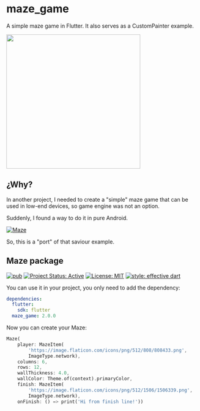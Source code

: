 # maze_game

A simple maze game in Flutter. It also serves as a CustomPainter example.

<img src="https://raw.githubusercontent.com/pblinux/maze/package/img/maze.png" height="350">

## ¿Why?

In another project, I needed to create a "simple" maze game that can be used in low-end devices, so game engine was not an option.

Suddenly, I found a way to do it in pure Android.

[![Maze](https://img.youtube.com/vi/I9lTBTAk5MU/0.jpg)](https://www.youtube.com/watch?v=I9lTBTAk5MU)

So, this is a "port" of that saviour example.

## Maze package

[![pub](https://img.shields.io/badge/pub-2.0.0-blue)](https://pub.dev/packages/maze)
[![Project Status: Active](https://www.repostatus.org/badges/latest/active.svg)](https://www.repostatus.org/#active)
[![License: MIT](https://img.shields.io/badge/license-MIT-blue.svg)](https://opensource.org/licenses/MIT)
[![style: effective dart](https://img.shields.io/badge/style-effective_dart-40c4ff.svg)](https://github.com/pblinux/end_credits)

You can use it in your project, you only need to add the dependency:

```yaml
dependencies:
  flutter:
    sdk: flutter
  maze_game: 2.0.0
```

Now you can create your Maze:

```dart
Maze(
    player: MazeItem(
        'https://image.flaticon.com/icons/png/512/808/808433.png',
        ImageType.network),
    columns: 6,
    rows: 12,
    wallThickness: 4.0,
    wallColor: Theme.of(context).primaryColor,
    finish: MazeItem(
        'https://image.flaticon.com/icons/png/512/1506/1506339.png',
        ImageType.network),
    onFinish: () => print('Hi from finish line!'))
```


